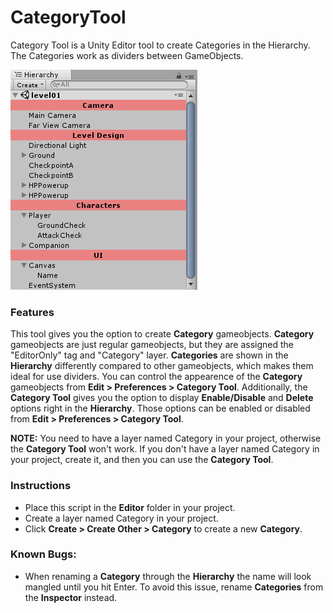 # CategoryTool
Category Tool is a Unity Editor tool to create Categories in the Hierarchy. The Categories work as dividers between GameObjects.

![alt text](https://github.com/Demkeys/CategoryTool/blob/master/CategoryToolPic01.png "Category Tool")

### Features
This tool gives you the option to create __Category__ gameobjects. __Category__ gameobjects are just regular gameobjects, but they are assigned the "EditorOnly" tag and "Category" layer. __Categories__ are shown in the __Hierarchy__ differently compared to other gameobjects, which makes them ideal for use dividers.
You can control the appearence of the __Category__ gameobjects from __Edit > Preferences > Category Tool__.
Additionally, the __Category Tool__ gives you the option to display __Enable/Disable__ and __Delete__ options right in the __Hierarchy__. Those options can be enabled or disabled from __Edit > Preferences > Category Tool__.

__NOTE:__ You need to have a layer named Category in your project, otherwise the __Category Tool__ won't work. If you don't have a layer named Category in your project, create it, and then you can use the __Category Tool__.

### Instructions
* Place this script in the __Editor__ folder in your project.
* Create a layer named Category in your project.
* Click __Create > Create Other > Category__ to create a new __Category__.

### Known Bugs:
* When renaming a __Category__ through the __Hierarchy__ the name will look mangled until you hit Enter. To avoid this issue, rename __Categories__ from the __Inspector__ instead.
